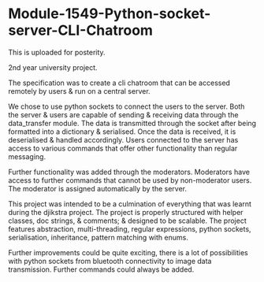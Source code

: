 # Module-1549-Python-socket-server-CLI-Chatroom

This is uploaded for posterity.

2nd year university project.

The specification was to create a cli chatroom that can be accessed remotely by users & run on a central server.

We chose to use python sockets to connect the users to the server.
Both the server & users are capable of sending & receiving data through the data_transfer module. 
The data is transmitted through the socket after being formatted into a dictionary & serialised.
Once the data is received, it is deserialised & handled accordingly.
Users connected to the server has access to various commands that offer other functionality than regular messaging.

Further functionality was added through the moderators. Moderators have access to further commands that cannot be used by non-moderator users. The moderator is assigned automatically by the server.

This project was intended to be a culmination of everything that was learnt during the djikstra project.
The project is properly structured with helper classes, doc strings, & comments; & designed to be scalable.
The project features abstraction, multi-threading, regular expressions, python sockets, serialisation, inheritance, pattern matching with enums.

Further improvements could be quite exciting, there is a lot of possibilities with python sockets from bluetooth connectivity to image data transmission. Further commands could always be added.
